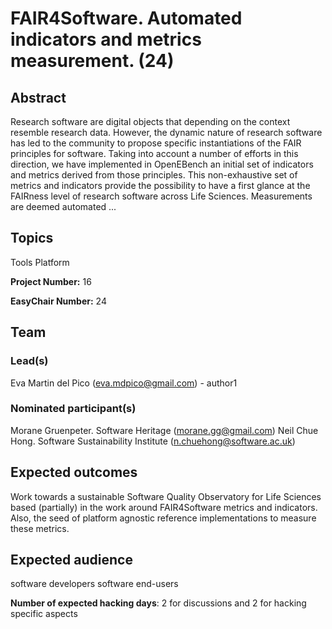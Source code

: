 # FAIR4Software. Automated indicators and metrics measurement. (24)

## Abstract

Research software are digital objects that depending on the context resemble research data. However, the dynamic nature of research software has led to the community to propose specific instantiations of the FAIR principles for software. Taking into account a number of efforts in this direction, we have implemented in OpenEBench an initial set of indicators and metrics derived from those principles. This non-exhaustive set of metrics and indicators provide the possibility to have a first glance at the FAIRness level of research software across Life Sciences. Measurements are deemed automated ...

## Topics

Tools Platform

**Project Number:** 16



**EasyChair Number:** 24

## Team

### Lead(s)

Eva Martin del Pico (eva.mdpico@gmail.com) - author1

### Nominated participant(s)

Morane Gruenpeter. Software Heritage (morane.gg@gmail.com)
 Neil Chue Hong. Software Sustainability Institute (n.chuehong@software.ac.uk)

## Expected outcomes

Work towards a sustainable Software Quality Observatory for Life Sciences based (partially) in the work around FAIR4Software metrics and indicators. Also, the seed of platform agnostic reference implementations to measure these metrics.

## Expected audience

software developers
 software end-users

**Number of expected hacking days**: 2 for discussions and 2 for hacking specific aspects

